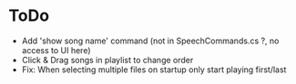 # ToDo

+ Add 'show song name' command (not in SpeechCommands.cs ?, no access to UI here)
+ Click & Drag songs in playlist to change order
+ Fix: When selecting multiple files on startup only start playing first/last